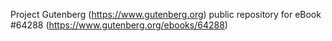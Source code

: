 Project Gutenberg (https://www.gutenberg.org) public repository for
eBook #64288 (https://www.gutenberg.org/ebooks/64288)
